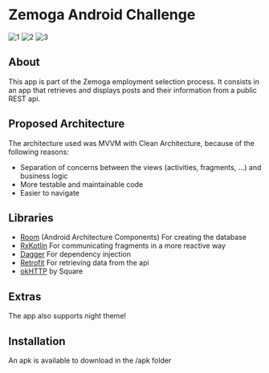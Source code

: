 # Zemoga Android Challenge

![1](https://github.com/alemiranda95/ZemogaAndroidChallenge/tree/master/screenshots/1.png)
![2](https://github.com/alemiranda95/ZemogaAndroidChallenge/tree/master/screenshots/2.png)
![3](https://github.com/alemiranda95/ZemogaAndroidChallenge/tree/master/screenshots/3.png)

## About
This app is part of the Zemoga employment selection process. It consists in an app that retrieves and displays posts and their information from a public REST api.

## Proposed Architecture
The architecture used was MVVM with Clean Architecture, because of the following reasons:
-	Separation of concerns between the views (activities, fragments, ...) and business logic
-	More testable and maintainable code
-	Easier to navigate

## Libraries
- [Room](https://developer.android.com/topic/libraries/architecture/room.html) (Android Architecture Components) For creating the database
- [RxKotlin](https://github.com/ReactiveX/RxKotlin) For communicating fragments in a more reactive way
- [Dagger](https://github.com/google/dagger/tree/master/java/dagger/hilt) For dependency injection
- [Retrofit](https://github.com/square/retrofit) For retrieving data from the api
- [okHTTP](https://github.com/square/okhttp) by Square

## Extras
The app also supports night theme!

## Installation
An apk is available to download in the /apk folder
